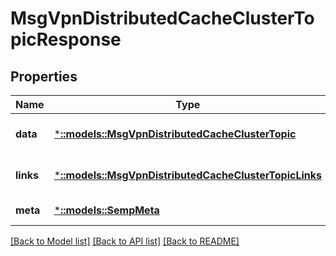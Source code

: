 # MsgVpnDistributedCacheClusterTopicResponse

## Properties
Name | Type | Description | Notes
------------ | ------------- | ------------- | -------------
**data** | [***::models::MsgVpnDistributedCacheClusterTopic**](MsgVpnDistributedCacheClusterTopic.md) |  | [optional] [default to null]
**links** | [***::models::MsgVpnDistributedCacheClusterTopicLinks**](MsgVpnDistributedCacheClusterTopicLinks.md) |  | [optional] [default to null]
**meta** | [***::models::SempMeta**](SempMeta.md) |  | [default to null]

[[Back to Model list]](../README.md#documentation-for-models) [[Back to API list]](../README.md#documentation-for-api-endpoints) [[Back to README]](../README.md)


